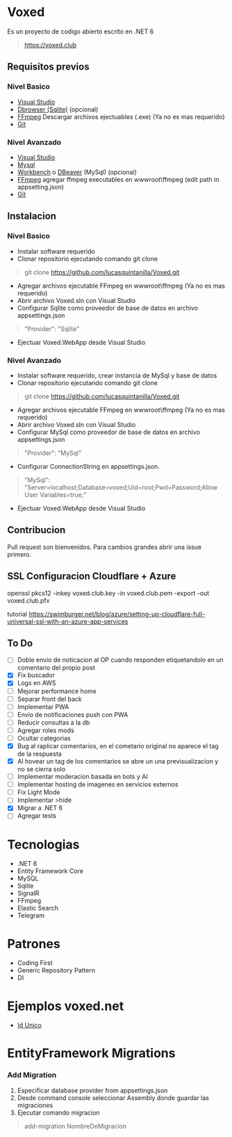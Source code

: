 # Voxed

Es un proyecto de codigo abierto escrito en .NET 6

> https://voxed.club

## Requisitos previos

### Nivel Basico

- [Visual Studio](https://visualstudio.microsoft.com/downloads/)
- [Dbrowser (Sqlite)](https://sqlitebrowser.org/dl/) (opcional)
- [FFmpeg](https://ffmpeg.org/download.html) Descargar archivos ejectuables (.exe) (Ya no es mas requerido)
- [Git](https://git-scm.com/download/win)

### Nivel Avanzado

- [Visual Studio](https://visualstudio.microsoft.com/downloads/)
- [Mysql](https://dev.mysql.com/downloads/installer/)
- [Workbench](https://dev.mysql.com/downloads/workbench/) o [DBeaver](https://dbeaver.io/) (MySql) (opcional)
- [FFmpeg](https://ffmpeg.org/download.html) agregar ffmpeg executables en wwwroot\ffmpeg (edit path in appsetting.json)
- [Git](https://git-scm.com/download/win)

## Instalacion 

### Nivel Basico

- Instalar software requerido
- Clonar repositorio ejecutando comando git clone
> git clone https://github.com/lucasquintanilla/Voxed.git
- Agregar archivos ejecutable FFmpeg en wwwroot\ffmpeg  (Ya no es mas requerido)
- Abrir archivo Voxed.sln con Visual Studio
- Configurar Sqlite como proveedor de base de datos en archivo appsettings.json
> "Provider": "Sqlite" 
- Ejectuar Voxed.WebApp desde Visual Studio

### Nivel Avanzado

- Instalar software requerido, crear instancia de MySql y base de datos
- Clonar repositorio ejecutando comando git clone
> git clone https://github.com/lucasquintanilla/Voxed.git
- Agregar archivos ejecutable FFmpeg en wwwroot\ffmpeg  (Ya no es mas requerido)
- Abrir archivo Voxed.sln con Visual Studio
- Configurar MySql como proveedor de base de datos en archivo appsettings.json
> "Provider": "MySql"
- Configurar ConnectionString en appsettings.json.
> "MySql": "Server=localhost;Database=voxed;Uid=root;Pwd=Password;Allow User Variables=true;"
- Ejectuar Voxed.WebApp desde Visual Studio

## Contribucion

Pull request son bienvenidos. Para cambios grandes abrir una issue primero.

## SSL Configuracion Cloudflare + Azure

openssl pkcs12 -inkey voxed.club.key -in voxed.club.pem -export -out voxed.club.pfx

tutorial https://swimburger.net/blog/azure/setting-up-cloudflare-full-universal-ssl-with-an-azure-app-services

## To Do

- [ ] Doble envio de noticacion al OP cuando responden etiquetandolo en un comentario del propio post
- [x] Fix buscador
- [x] Logs en AWS
- [ ] Mejorar performance home
- [ ] Separar front del back
- [ ] Implementar PWA
- [ ] Envio de notificaciones push con PWA
- [ ] Reducir consultas a la db
- [ ] Agregar roles mods
- [ ] Ocultar categorias
- [x] Bug al raplicar comentarios, en el cometario original no aparece el tag de la respuesta
- [x] Al hovear un tag de los comentarios se abre un una previsualizacion y no se cierra solo
- [ ] Implementar moderacion basada en bots y AI
- [ ] Implementar hosting de imagenes en servicios externos
- [ ] Fix Light Mode
- [ ] Implementar >hide
- [x] Migrar a .NET 6
- [ ] Agregar tests

# Tecnologias

- .NET 6
- Entity Framework Core
- MySQL
- Sqlite
- SignalR
- FFmpeg
- Elastic Search
- Telegram

# Patrones

- Coding First
- Generic Repository Pattern
- DI

# Ejemplos voxed.net

- [Id Unico](https://web.archive.org/web/20201020000307/https://www.voxed.net/off/R6X0nNN0BA6ySYDQa8EU)

# EntityFramework Migrations

### Add Migration

1. Especificar database provider from appsettings.json
2. Desde command console seleccionar Assembly donde guardar las migraciones
2. Ejecutar comando migracion 

> add-migration NombreDeMigracion
